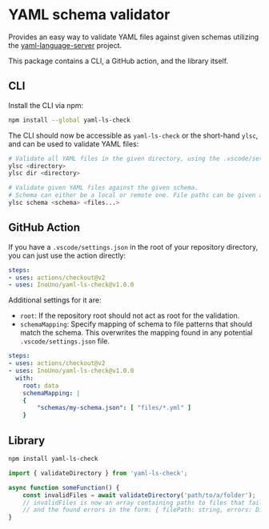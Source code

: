 # YAML schema validator

Provides an easy way to validate YAML files against given schemas utilizing the [yaml-language-server](https://github.com/redhat-developer/yaml-language-server) project.

This package contains a CLI, a GitHub action, and the library itself.

## CLI

Install the CLI via npm:

```bash
npm install --global yaml-ls-check
```

The CLI should now be accessible as `yaml-ls-check` or the short-hand `ylsc`, and can be used to validate YAML files:

```bash
# Validate all YAML files in the given directory, using the .vscode/settings.json file in it, if present.
ylsc <directory>
ylsc dir <directory>

# Validate given YAML files against the given schema.
# Schema can either be a local or remote one. File paths can be given as glob patterns.
ylsc schema <schema> <files...>
```

## GitHub Action

If you have a `.vscode/settings.json` in the root of your repository directory, you can just use the action directly:

```yaml
steps:
- uses: actions/checkout@v2
- uses: InoUno/yaml-ls-check@v1.0.0
```

Additional settings for it are:

* `root`: If the repository root should not act as root for the validation.
* `schemaMapping`: Specify mapping of schema to file patterns that should match the schema. This overwrites the mapping found in any potential `.vscode/settings.json` file.


```yaml
steps:
- uses: actions/checkout@v2
- uses: InoUno/yaml-ls-check@v1.0.0
  with:
    root: data
    schemaMapping: |
    {
        "schemas/my-schema.json": [ "files/*.yml" ]
    }
```


## Library

```bash
npm install yaml-ls-check
```


```ts
import { validateDirectory } from 'yaml-ls-check';

async function someFunction() {
    const invalidFiles = await validateDirectory('path/to/a/folder');
    // invalidFiles is now an array containing paths to files that failed validation
    // and the found errors in the form: { filePath: string, errors: Diagnostics[] }
}
```

